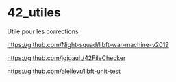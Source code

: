 # 42_utiles
Utile pour les corrections



https://github.com/Night-squad/libft-war-machine-v2019

https://github.com/jgigault/42FileChecker

https://github.com/alelievr/libft-unit-test
